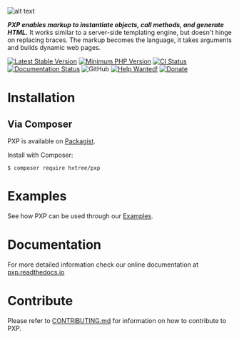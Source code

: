 ![alt text](https://github.com/hxtree/PXP/raw/master/docs/logo/179x100.jpg "PXP")

***PXP enables markup to instantiate objects, call methods, and generate HTML.*** It works similar to a server-side 
templating engine, but doesn't hinge on replacing braces. The markup becomes the language, it takes arguments and 
builds dynamic web pages.

[![Latest Stable Version](https://img.shields.io/packagist/v/hxtree/pxp.svg?style=flat-square)](https://packagist.org/packages/hxtree/pxp)
[![Minimum PHP Version](https://img.shields.io/badge/php-%3E%3D%207.2-8892BF.svg?style=flat-square)](https://php.net/)
[![CI Status](https://github.com/hxtree/pxp/workflows/CI/badge.svg)](https://github.com/hxtree/pxp/actions)
[![Documentation Status](https://readthedocs.org/projects/pxp/badge/?version=latest)](https://pxp.readthedocs.io/en/latest/?badge=latest)
![GitHub](https://img.shields.io/github/license/hxtree/pxp)
[![Help Wanted!](https://img.shields.io/badge/help-wanted-brightgreen.svg?style=flat "Please Help Us")](https://github.com/hxtree/PXP/blob/master/.github/workflows/CONTRIBUTING.md)
[![Donate](https://img.shields.io/badge/Donate-PayPal-green.svg)](https://paypal.me/hxtree)

# Installation

## Via Composer
PXP is available on [Packagist](https://packagist.org/packages/hxtree/pxp).

Install with Composer:
```shell script
$ composer require hxtree/pxp
```

# Examples
See how PXP can be used through our [Examples](https://github.com/hxtree/PXP/blob/master/examples/README.md).

# Documentation
For more detailed information check our online documentation at [pxp.readthedocs.io](https://pxp.readthedocs.io)

# Contribute

Please refer to [CONTRIBUTING.md](https://github.com/hxtree/PXP/blob/master/.github/workflows/CONTRIBUTING.md) for 
information on how to contribute to PXP.